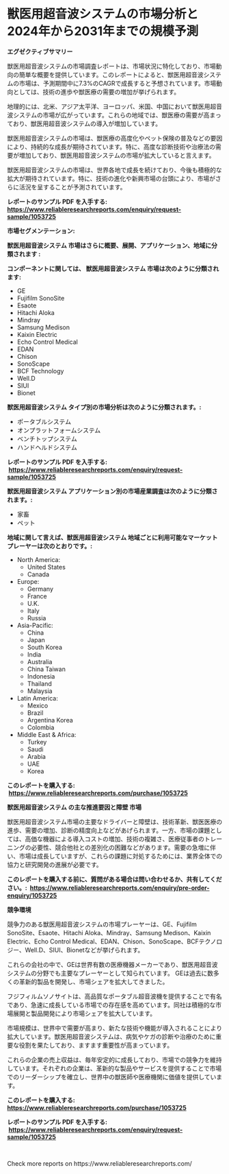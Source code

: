 <p><h1>獣医用超音波システムの市場分析と2024年から2031年までの規模予測</h1></p><p><strong>エグゼクティブサマリー</strong></p>
<p><p>獣医用超音波システムの市場調査レポートは、市場状況に特化しており、市場動向の簡単な概要を提供しています。このレポートによると、獣医用超音波システムの市場は、予測期間中に7.3%のCAGRで成長すると予想されています。市場動向としては、技術の進歩や獣医療の需要の増加が挙げられます。</p><p>地理的には、北米、アジア太平洋、ヨーロッパ、米国、中国において獣医用超音波システムの市場が広がっています。これらの地域では、獣医療の需要が高まっており、獣医用超音波システムの導入が増加しています。</p><p>獣医用超音波システムの市場は、獣医療の高度化やペット保険の普及などの要因により、持続的な成長が期待されています。特に、高度な診断技術や治療法の需要が増加しており、獣医用超音波システムの市場が拡大していると言えます。</p><p>獣医用超音波システムの市場は、世界各地で成長を続けており、今後も積極的な拡大が期待されています。特に、技術の進化や新興市場の台頭により、市場がさらに活況を呈することが予測されています。</p></p>
<p><strong>レポートのサンプル PDF を入手する: <a href="https://www.reliableresearchreports.com/enquiry/request-sample/1053725">https://www.reliableresearchreports.com/enquiry/request-sample/1053725</a></strong></p>
<p><strong>市場セグメンテーション:</strong></p>
<p><strong> 獣医用超音波システム 市場はさらに概要、展開、アプリケーション、地域に分類されます :</strong></p>
<p><strong>コンポーネントに関しては、 獣医用超音波システム 市場は次のように分類されます: &nbsp;</strong></p>
<p><ul><li>GE</li><li>Fujifilm SonoSite</li><li>Esaote</li><li>Hitachi Aloka</li><li>Mindray</li><li>Samsung Medison</li><li>Kaixin Electric</li><li>Echo Control Medical</li><li>EDAN</li><li>Chison</li><li>SonoScape</li><li>BCF Technology</li><li>Well.D</li><li>SIUI</li><li>Bionet</li></ul></p>
<p><strong> 獣医用超音波システム タイプ別の市場分析は次のように分類されます。:</strong></p>
<p><ul><li>ポータブルシステム</li><li>オンプラットフォームシステム</li><li>ベンチトップシステム</li><li>ハンドヘルドシステム</li></ul></p>
<p><strong>レポートのサンプル PDF を入手する: &nbsp;<a href="https://www.reliableresearchreports.com/enquiry/request-sample/1053725">https://www.reliableresearchreports.com/enquiry/request-sample/1053725</a></strong></p>
<p><strong> 獣医用超音波システム アプリケーション別の市場産業調査は次のように分類されます。:</strong></p>
<p><ul><li>家畜</li><li>ペット</li></ul></p>
<p><strong>地域に関して言えば、獣医用超音波システム 地域ごとに利用可能なマーケットプレーヤーは次のとおりです。:</strong></p>
<p><ul>
    <li>
        North America:
        <ul>
            <li>United States</li>
            <li>Canada</li>
        </ul>
    </li>
    <li>
        Europe:
        <ul>
            <li>Germany</li>
            <li>France</li>
            <li>U.K.</li>
            <li>Italy</li>
            <li>Russia</li>
        </ul>
    </li>
    <li>
        Asia-Pacific:
        <ul>
            <li>China</li>
            <li>Japan</li>
            <li>South Korea</li>
            <li>India</li>
            <li>Australia</li>
            <li>China Taiwan</li>
            <li>Indonesia</li>
            <li>Thailand</li>
            <li>Malaysia</li>
        </ul>
    </li>
    <li>
        Latin America:
        <ul>
            <li>Mexico</li>
            <li>Brazil</li>
            <li>Argentina Korea</li>
            <li>Colombia</li>
        </ul>
    </li>
    <li>
        Middle East & Africa:
        <ul>
            <li>Turkey</li>
            <li>Saudi</li>
            <li>Arabia</li>
            <li>UAE</li>
            <li>Korea</li>
        </ul>
    </li>
    </ul></p>
<p><strong>このレポートを購入する: &nbsp;<a href="https://www.reliableresearchreports.com/purchase/1053725">https://www.reliableresearchreports.com/purchase/1053725</a></strong></p>
<p><strong>獣医用超音波システム の主な推進要因と障壁 市場</strong></p>
<p><p>獣医用超音波システム市場の主要なドライバーと障壁は、技術革新、獣医医療の進歩、需要の増加、診断の精度向上などがあげられます。一方、市場の課題としては、高価な機器による導入コストの増加、技術の複雑さ、医療従事者のトレーニングの必要性、競合他社との差別化の困難などがあります。需要の急増に伴い、市場は成長していますが、これらの課題に対処するためには、業界全体での協力と研究開発の進展が必要です。</p></p>
<p><strong>このレポートを購入する前に、質問がある場合は問い合わせるか、共有してください。:&nbsp; <a href="https://www.reliableresearchreports.com/enquiry/pre-order-enquiry/1053725">https://www.reliableresearchreports.com/enquiry/pre-order-enquiry/1053725</a></strong></p>
<p><strong>競争環境</strong></p>
<p><p>競争力のある獣医用超音波システムの市場プレーヤーは、GE、Fujifilm SonoSite、Esaote、Hitachi Aloka、Mindray、Samsung Medison、Kaixin Electric、Echo Control Medical、EDAN、Chison、SonoScape、BCFテクノロジー、Well.D、SIUI、Bionetなどが挙げられます。</p><p>これらの会社の中で、GEは世界有数の医療機器メーカーであり、獣医用超音波システムの分野でも主要なプレーヤーとして知られています。 GEは過去に数多くの革新的製品を開発し、市場シェアを拡大してきました。</p><p>フジフィルムソノサイトは、高品質なポータブル超音波機を提供することで有名であり、急速に成長している市場での存在感を高めています。同社は積極的な市場展開と製品開発により市場シェアを拡大しています。</p><p>市場規模は、世界中で需要が高まり、新たな技術や機能が導入されることにより拡大しています。獣医用超音波システムは、病気やケガの診断や治療のために重要な役割を果たしており、ますます重要性が高まっています。</p><p>これらの企業の売上収益は、毎年安定的に成長しており、市場での競争力を維持しています。それぞれの企業は、革新的な製品やサービスを提供することで市場でのリーダーシップを確立し、世界中の獣医師や医療機関に価値を提供しています。</p></p>
<p><strong>このレポートを購入する: &nbsp; <a href="https://www.reliableresearchreports.com/purchase/1053725">https://www.reliableresearchreports.com/purchase/1053725</a></strong></p>
<p><strong>レポートのサンプル PDF を入手する: &nbsp;<a href="https://www.reliableresearchreports.com/enquiry/request-sample/1053725">https://www.reliableresearchreports.com/enquiry/request-sample/1053725</a></strong><strong></strong></p>
<p>&nbsp;</p>
<p>Check more reports on https://www.reliableresearchreports.com/</p>